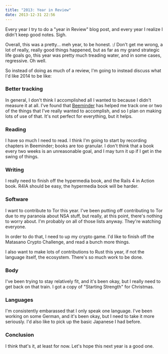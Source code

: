 ```yaml
---
title: "2013: Year in Review"
date: 2013-12-31 22:56
---
```


Every year I try to do a "year in Review" blog post, and every year I realize I
didn't keep good notes. Sigh.

Overall, this was a pretty... meh year, to be honest. :/ Don't get me wrong, a
lot of really, really good things happened, but as far as my grand strategic
life goals go, this year was pretty much treading water, and in some cases,
regressive. Oh well.

So instead of doing as much of a review, I'm going to instead discuss what
I'd like 2014 to be like:

### Better tracking

In general, I don't think I accomplished all I wanted to because I didn't measure
it at all. I've found that [Beeminder](http://beeminder.com) has helped me track
one or two of the things that I've really wanted to accomplish, and so I plan on
making lots of use of that. It's not perfect for everything, but it helps.

### Reading

I have so much I need to read. I think I'm going to start by recording chapters
in Beeminder; books are too granular. I don't think that a book every two weeks
is an unreasonable goal, and I may turn it up if I get in the swing of things.

### Writing

I really need to finish off the hypermedia book, and the Rails 4 in Action book.
R4IA should be easy, the hypermedia book will be harder.

### Software

I want to contribute to Tor this year.  I've been putting off contributing to
Tor due to my paranoia about NSA stuff, but really, at this point, there's
nothing to worry about. I'm probably on all of those lists anyway. They're
watching everyone.

In order to do that, I need to up my crypto game. I'd like to finish off the
Matasano Crypto Challenge, and read a bunch more things.

I also want to make lots of contributions to Rust this year, if not the language
itself, the ecosystem. There's so much work to be done.

### Body

I've been trying to stay relatively fit, and it's been okay, but I really need
to get back on that train. I got a copy of "Starting Strength" for Christmas.

### Languages

I'm consistently embarassed that I only speak one language. I've been working on
some German, and it's been okay, but I need to take it more seriously. I'd also
like to pick up the basic Japanese I had before.


### Conclusion

I think that's it, at least for now. Let's hope this next year is a good one.
